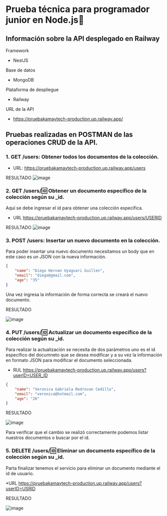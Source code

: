 # Prueba técnica para programador junior en Node.js📄

## Información sobre la API desplegado en Railway 

Framework
* NestJS

Base de datos
* MongoDB

Plataforma de despliegue
* Railway

URL de la API
* https://pruebakamaytech-production.up.railway.app/

## Pruebas realizadas en POSTMAN de las operaciones CRUD de la API.

### 1. GET /users: Obtener todos los documentos de la colección.

* URL: https://pruebakamaytech-production.up.railway.app/users

RESULTADO
![image](https://user-images.githubusercontent.com/34387442/233806166-032bde9f-dc77-4ed8-9ab4-00e45caa38bd.png)

### 2. GET /users/🆔 Obtener un documento específico de la colección según su _id.
Aquí se debe ingresar el id para obtener una colección especifica.

* URL https://pruebakamaytech-production.up.railway.app/users/USERID

RESULTADO
![image](https://user-images.githubusercontent.com/34387442/233806359-5e8aef3c-0f44-42f8-be20-a166f5736f36.png)

### 3. POST /users: Insertar un nuevo documento en la colección.
Para poder insertar una nuevo documento necesitamos un body que en este caso es un JSON con la nueva información.

```json
{
    "name": "Diego Hernan Uyaguari Guillen",
    "email": "diego@gmail.com",
    "age": "35"
}
```

Una vez ingresa la información de forma correcta se creará el nuevo documento.

RESULTADO

![image](https://user-images.githubusercontent.com/34387442/233806459-baed171a-aa42-4fdc-838d-418cd8e45bac.png)

### 4. PUT /users/🆔 Actualizar un documento específico de la colección según su _id.

Para realizar la actualización se necesita de dos parámetros uno es el id especifico del documneto que se desea modificar y a su vez la información en formato JSON para modificar el documento seleccionada.

* RUL https://pruebakamaytech-production.up.railway.app/users?userID=USER_ID

```json
{
    "name": "Veronica Gabriela Redrovan Cedillo",
    "email": "veronica@hotmail.com",
    "age": "26"
}
```
RESULTADO

![image](https://user-images.githubusercontent.com/34387442/233806714-e9b86fa5-2c8d-4519-8f45-53db8d1b6ea8.png)

Para verificar que el cambio se realizó correctamente podemos listar nuestros documentos o buscar por el id.

### 5. DELETE /users/🆔 Eliminar un documento específico de la colección según su _id.

Parta finalizar tenemos el servicio para eliminar un documento mediante el id de usuario.

*URL https://pruebakamaytech-production.up.railway.app/users?userID=USRID

RESULTADO

![image](https://user-images.githubusercontent.com/34387442/233806775-23ecf6f7-7467-4b24-881b-5670f293ed3a.png)
